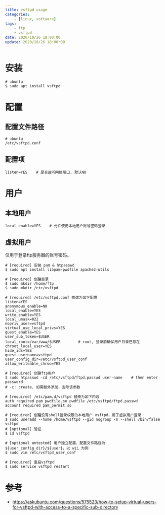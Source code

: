 ```yaml
---
title: vsftpd usage
categories:
	- [linux, software]
tags:
	- ftp
	- vsftpd
date: 2020/10/26 18:00:00
update: 2020/10/26 18:00:00
---
```


# 安装

```shell
# ubuntu
$ sudo apt install vsftpd
```

# 配置

## 配置文件路径

```shell
# ubuntu
/etc/vsftpd.conf
```

## 配置项

```shell
listen=YES    # 是否监听网络端口, 默认NO
```

# 用户

## 本地用户

```shell
local_enable=YES    # 允许使用本地用户账号密码登录
```

## 虚拟用户

仅用于登录ftp服务器的账号密码。

```shell
# [required] 安装 pam & htpasswd
$ sudo apt install libpam-pwdfile apache2-utils

# [required] 创建目录
$ sudo mkdir /home/ftp
$ sudo mkdir /etc/vsftpd

# [required] /etc/vsftpd.conf 修改为如下配置
listen=YES
anonymous_enable=NO
local_enable=YES
write_enable=YES
local_umask=022
nopriv_user=vsftpd
virtual_use_local_privs=YES
guest_enable=YES
user_sub_token=$USER
local_root=/var/www/$USER        # root, 登录前确保用户目录已存在
chroot_local_user=YES
hide_ids=YES
guest_username=vsftpd
user_config_dir=/etc/vsftpd_user_conf
allow_writeable_chroo=YES

# [required] 创建ftp用户
$ sudo htpasswd -cd /etc/vsftpd/ftpd.passwd user-name    # then enter password
# -c: create, 如需额外添加，去除该参数

# [required] /etc/pam.d/vsftpd 替换为如下内容
auth required pam_pwdfile.so pwdfile /etc/vsftpd/ftpd.passwd
account required pam_permit.so

# [required] 创建没有shell登录权限的本地用户 vsftpd，用于虚拟用户登录
$ sudo useradd --home /home/vsftpd --gid nogroup -m --shell /bin/false vsftpd
# [optional] 验证
$ id vsftpd

# [optional untested] 用户独立配置，配置文件路径为 ${user_config_dir}/${user}，以 wii 为例
$ sudo vim /etc/vsftpd_user_conf

# [required] 重启vsftpd
$ sudo service vsftpd restart
```

# 参考

- https://askubuntu.com/questions/575523/how-to-setup-virtual-users-for-vsftpd-with-access-to-a-specific-sub-directory